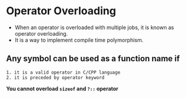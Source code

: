 # Operator Overloading
- When an operator is overloaded with multiple jobs, it is known as operator overloading.
- It is a way to implement compile time polymorphism.

## Any symbol can be used as a function name if
    1. it is a valid operator in C/CPP language
    2. it is preceded by operator keyword

**You cannot overload `sizeof` and `?::` operator**